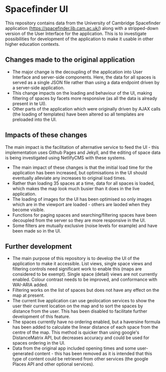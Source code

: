 Spacefinder UI
==============

This repository contains data from the University of Cambridge Spacefinder application (https://spacefinder.lib.cam.ac.uk/) along with a stripped-down version of the User Interface for the application. This is to investigate possibilities for development of the application to make it usable in other higher education contexts.

Changes made to the original application
----------------------------------------

* The major change is the decoupling of the application into User Interface and server-side components. Here, the data for all spaces is served as a single JSON file rather than using a data endpoint driven by a server-side application.
* This change impacts on the loading and behaviour of the UI, making filtering of spaces by facets more responsive (as all the data is already present in te UI).
* Other parts of the application which were originally driven by AJAX calls (the loading of templates) have been altered so all templates are preloaded into the UI.

Impacts of these changes
------------------------

The main impact is the facilitation of alternative service to feed the UI - this implementation uses Github Pages and Jekyll, and the editing of space data is being investigated using NetlifyCMS with these systems. 

* The main impact of these changes is that the imitial load time for the application has been increased, but optimisations in the UI should eventually alleviate any increases to original load times.
* Rather than loading 35 spaces at a time, data for all spaces is loaded, which makes the map look much busier than it does in the live application.
* The loading of images for the UI has been optimised so only images which are in the viewport are loaded - others are laoded when they become visible.
* Functions for paging spaces and searching/filtering spaces have been decoupled from the server so they are more responsive in the UI.
* Some filters are mutually exclusive (noise levels for example) and have been made so in the UI.

Further development
-------------------

* The main purpose of this repository is to develop the UI of the application to make it accessible. List views, single space views and filtering controls need significant work to enable this (maps are considered to be exempt). Single space (detail) views are not currently enabled. Colour contrast needs to be improved, and conformance with WAI-ARIA added.
* Filtering works on the list of spaces but does not have any effect on the map at present.
* The current live application can use geolocation services to show the user their current location on the map and to sort the spaces by distance from the user. This has been disabled to facilitate further development of this feature.
* The spaces currently have no ordering enabled, but a haversine formula has been added to calculate the linear distance of each space from the centre of the map. This method is quicker than using google's DistanceMatrix API, but decreases accuracy and could be used for spaces ordering in the UI.
* Data from the original app included opening times and some user-generated content - this has been removed as it is intended that this type of content could be retrieved from other services (the google Places API and other optional services).


